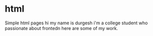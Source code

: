 # html
Simple html pages
hi my name is durgesh i'm a college student who passionate about frontedn  here are some of my work.

